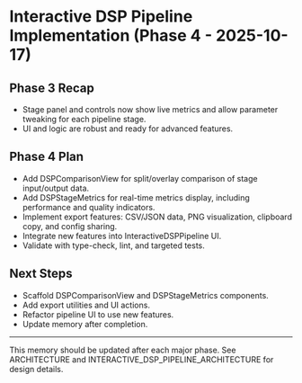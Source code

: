 # Interactive DSP Pipeline Implementation (Phase 4 - 2025-10-17)

## Phase 3 Recap
- Stage panel and controls now show live metrics and allow parameter tweaking for each pipeline stage.
- UI and logic are robust and ready for advanced features.

## Phase 4 Plan
- Add DSPComparisonView for split/overlay comparison of stage input/output data.
- Add DSPStageMetrics for real-time metrics display, including performance and quality indicators.
- Implement export features: CSV/JSON data, PNG visualization, clipboard copy, and config sharing.
- Integrate new features into InteractiveDSPPipeline UI.
- Validate with type-check, lint, and targeted tests.

## Next Steps
- Scaffold DSPComparisonView and DSPStageMetrics components.
- Add export utilities and UI actions.
- Refactor pipeline UI to use new features.
- Update memory after completion.

---
This memory should be updated after each major phase. See ARCHITECTURE and INTERACTIVE_DSP_PIPELINE_ARCHITECTURE for design details.